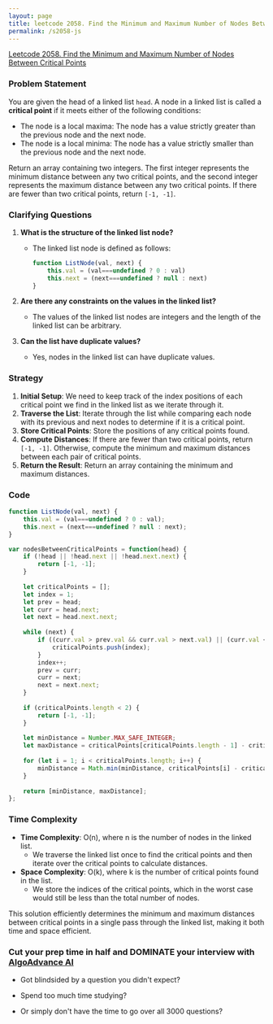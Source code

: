 ```yaml
---
layout: page
title: leetcode 2058. Find the Minimum and Maximum Number of Nodes Between Critical Points
permalink: /s2058-js
---
```

[Leetcode 2058. Find the Minimum and Maximum Number of Nodes Between Critical Points](https://algoadvance.github.io/algoadvance/l2058)
### Problem Statement

You are given the head of a linked list `head`. A node in a linked list is called a **critical point** if it meets either of the following conditions:
- The node is a local maxima: The node has a value strictly greater than the previous node and the next node.
- The node is a local minima: The node has a value strictly smaller than the previous node and the next node.

Return an array containing two integers. The first integer represents the minimum distance between any two critical points, and the second integer represents the maximum distance between any two critical points. If there are fewer than two critical points, return `[-1, -1]`.

### Clarifying Questions

1. **What is the structure of the linked list node?**
   - The linked list node is defined as follows:
     ```javascript
     function ListNode(val, next) {
         this.val = (val===undefined ? 0 : val)
         this.next = (next===undefined ? null : next)
     }
     ```

2. **Are there any constraints on the values in the linked list?**
   - The values of the linked list nodes are integers and the length of the linked list can be arbitrary.

3. **Can the list have duplicate values?** 
   - Yes, nodes in the linked list can have duplicate values.

### Strategy

1. **Initial Setup**: We need to keep track of the index positions of each critical point we find in the linked list as we iterate through it.
2. **Traverse the List**: Iterate through the list while comparing each node with its previous and next nodes to determine if it is a critical point.
3. **Store Critical Points**: Store the positions of any critical points found.
4. **Compute Distances**: If there are fewer than two critical points, return `[-1, -1]`. Otherwise, compute the minimum and maximum distances between each pair of critical points.
5. **Return the Result**: Return an array containing the minimum and maximum distances.

### Code

```javascript
function ListNode(val, next) {
    this.val = (val===undefined ? 0 : val);
    this.next = (next===undefined ? null : next);
}

var nodesBetweenCriticalPoints = function(head) {
    if (!head || !head.next || !head.next.next) {
        return [-1, -1];
    }
    
    let criticalPoints = [];
    let index = 1;
    let prev = head;
    let curr = head.next;
    let next = head.next.next;
    
    while (next) {
        if ((curr.val > prev.val && curr.val > next.val) || (curr.val < prev.val && curr.val < next.val)) {
            criticalPoints.push(index);
        }
        index++;
        prev = curr;
        curr = next;
        next = next.next;
    }
    
    if (criticalPoints.length < 2) {
        return [-1, -1];
    }
    
    let minDistance = Number.MAX_SAFE_INTEGER;
    let maxDistance = criticalPoints[criticalPoints.length - 1] - criticalPoints[0];
    
    for (let i = 1; i < criticalPoints.length; i++) {
        minDistance = Math.min(minDistance, criticalPoints[i] - criticalPoints[i - 1]);
    }
    
    return [minDistance, maxDistance];
};
```

### Time Complexity
- **Time Complexity**: O(n), where n is the number of nodes in the linked list.
  - We traverse the linked list once to find the critical points and then iterate over the critical points to calculate distances.
- **Space Complexity**: O(k), where k is the number of critical points found in the list.
  - We store the indices of the critical points, which in the worst case would still be less than the total number of nodes.

This solution efficiently determines the minimum and maximum distances between critical points in a single pass through the linked list, making it both time and space efficient.


### Cut your prep time in half and DOMINATE your interview with [AlgoAdvance AI](https://algoAdvance.com)

- Got blindsided by a question you didn't expect?

- Spend too much time studying?

- Or simply don't have the time to go over all 3000 questions?


